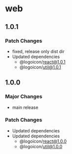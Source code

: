# web

## 1.0.1

### Patch Changes

- fixed, release only dist dir
- Updated dependencies
  - @logoicon/react@1.0.1
  - @logoicon/util@1.0.1

## 1.0.0

### Major Changes

- main release

### Patch Changes

- Updated dependencies
- Updated dependencies
  - @logoicon/react@1.0.0
  - @logoicon/util@1.0.0
